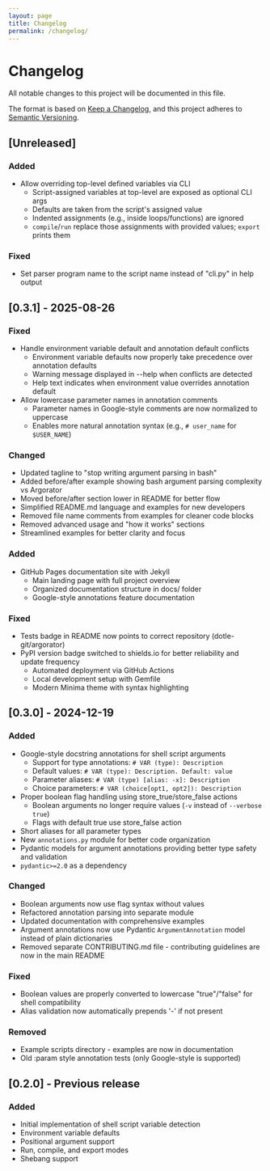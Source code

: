 ```yaml
---
layout: page
title: Changelog
permalink: /changelog/
---
```


# Changelog

All notable changes to this project will be documented in this file.

The format is based on [Keep a Changelog](https://keepachangelog.com/en/1.0.0/),
and this project adheres to [Semantic Versioning](https://semver.org/spec/v2.0.0.html).

## [Unreleased]

### Added
- Allow overriding top-level defined variables via CLI
  - Script-assigned variables at top-level are exposed as optional CLI args
  - Defaults are taken from the script's assigned value
  - Indented assignments (e.g., inside loops/functions) are ignored
  - `compile`/`run` replace those assignments with provided values; `export` prints them

### Fixed
- Set parser program name to the script name instead of "cli.py" in help output

## [0.3.1] - 2025-08-26

### Fixed
- Handle environment variable default and annotation default conflicts
  - Environment variable defaults now properly take precedence over annotation defaults
  - Warning message displayed in --help when conflicts are detected
  - Help text indicates when environment value overrides annotation default
- Allow lowercase parameter names in annotation comments
  - Parameter names in Google-style comments are now normalized to uppercase
  - Enables more natural annotation syntax (e.g., `# user_name` for `$USER_NAME`)

### Changed
- Updated tagline to "stop writing argument parsing in bash"
- Added before/after example showing bash argument parsing complexity vs Argorator
- Moved before/after section lower in README for better flow
- Simplified README.md language and examples for new developers
- Removed file name comments from examples for cleaner code blocks
- Removed advanced usage and "how it works" sections
- Streamlined examples for better clarity and focus

### Added
- GitHub Pages documentation site with Jekyll
  - Main landing page with full project overview
  - Organized documentation structure in docs/ folder
  - Google-style annotations feature documentation

### Fixed
- Tests badge in README now points to correct repository (dotle-git/argorator)
- PyPI version badge switched to shields.io for better reliability and update frequency
  - Automated deployment via GitHub Actions
  - Local development setup with Gemfile
  - Modern Minima theme with syntax highlighting

## [0.3.0] - 2024-12-19

### Added
- Google-style docstring annotations for shell script arguments
  - Support for type annotations: `# VAR (type): Description`
  - Default values: `# VAR (type): Description. Default: value`
  - Parameter aliases: `# VAR (type) [alias: -x]: Description`
  - Choice parameters: `# VAR (choice[opt1, opt2]): Description`
- Proper boolean flag handling using store_true/store_false actions
  - Boolean arguments no longer require values (`-v` instead of `--verbose true`)
  - Flags with default true use store_false action
- Short aliases for all parameter types
- New `annotations.py` module for better code organization
- Pydantic models for argument annotations providing better type safety and validation
- `pydantic>=2.0` as a dependency

### Changed
- Boolean arguments now use flag syntax without values
- Refactored annotation parsing into separate module
- Updated documentation with comprehensive examples
- Argument annotations now use Pydantic `ArgumentAnnotation` model instead of plain dictionaries
- Removed separate CONTRIBUTING.md file - contributing guidelines are now in the main README

### Fixed
- Boolean values are properly converted to lowercase "true"/"false" for shell compatibility
- Alias validation now automatically prepends '-' if not present

### Removed
- Example scripts directory - examples are now in documentation
- Old :param style annotation tests (only Google-style is supported)

## [0.2.0] - Previous release

### Added
- Initial implementation of shell script variable detection
- Environment variable defaults
- Positional argument support
- Run, compile, and export modes
- Shebang support